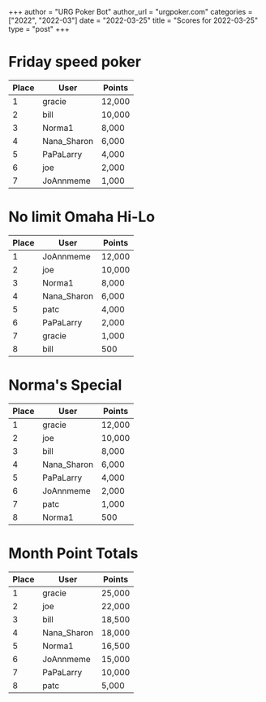 +++
author = "URG Poker Bot"
author_url = "urgpoker.com"
categories = ["2022", "2022-03"]
date = "2022-03-25"
title = "Scores for 2022-03-25"
type = "post"
+++
# Friday speed poker

| Place | User | Points |
|-------|------|--------|
| 1 | gracie | 12,000 |
| 2 | bill | 10,000 |
| 3 | Norma1 | 8,000 |
| 4 | Nana_Sharon | 6,000 |
| 5 | PaPaLarry | 4,000 |
| 6 | joe | 2,000 |
| 7 | JoAnnmeme | 1,000 |

# No limit Omaha Hi-Lo

| Place | User | Points |
|-------|------|--------|
| 1 | JoAnnmeme | 12,000 |
| 2 | joe | 10,000 |
| 3 | Norma1 | 8,000 |
| 4 | Nana_Sharon | 6,000 |
| 5 | patc | 4,000 |
| 6 | PaPaLarry | 2,000 |
| 7 | gracie | 1,000 |
| 8 | bill | 500 |

# Norma's Special

| Place | User | Points |
|-------|------|--------|
| 1 | gracie | 12,000 |
| 2 | joe | 10,000 |
| 3 | bill | 8,000 |
| 4 | Nana_Sharon | 6,000 |
| 5 | PaPaLarry | 4,000 |
| 6 | JoAnnmeme | 2,000 |
| 7 | patc | 1,000 |
| 8 | Norma1 | 500 |

# Month Point Totals

| Place | User | Points |
|-------|------|--------|
| 1 | gracie | 25,000 |
| 2 | joe | 22,000 |
| 3 | bill | 18,500 |
| 4 | Nana_Sharon | 18,000 |
| 5 | Norma1 | 16,500 |
| 6 | JoAnnmeme | 15,000 |
| 7 | PaPaLarry | 10,000 |
| 8 | patc | 5,000 |
